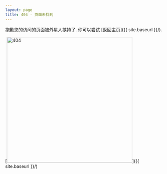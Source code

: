 ```yaml
---
layout: page
title: 404 - 页面未找到
---
```


抱歉您的访问的页面被外星人挟持了. 你可以尝试 [返回主页]({{ site.baseurl }}/).

[<img src="{{ site.baseurl }}/images/404.jpg" alt="404" style="width: 400px;"/>]({{ site.baseurl }}/)